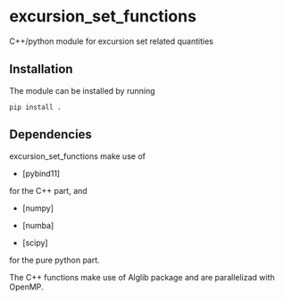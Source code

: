 # excursion_set_functions

C++/python module for excursion set related quantities

## Installation

The module can be installed by running

`pip install .`

## Dependencies

excursion_set_functions make use of

- [pybind11]

for the C++ part, and

- [numpy]

- [numba]

- [scipy]

for the pure python part.

The C++ functions make use of Alglib package and are parallelizad with OpenMP.
